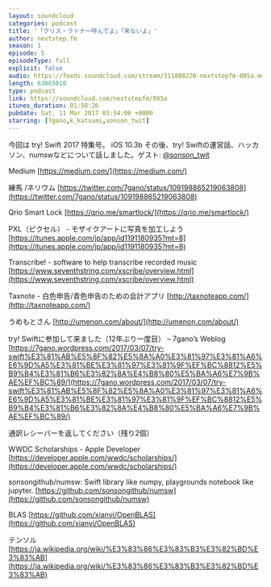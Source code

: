 ```yaml
---
layout: soundcloud
categories: podcast
title: '「クリス・ラトナー呼んでよ」「来ないよ」'
author: nextstep.fm
season: 1
episode: 5
episodeType: full
explicit: false
audio: https://feeds.soundcloud.com/stream/311808220-nextstepfm-005a.m4a
length: 63865010
type: podcast
link: https://soundcloud.com/nextstepfm/005a
itunes_duration: 01:50:26
pubdate: Sat, 11 Mar 2017 03:54:00 +0000
starring: [7gano,k_katsumi,sonson_twit]
---
```


今回は try! Swift 2017 特集号。
iOS 10.3b その後、try! Swiftの運営話、ハッカソン、numswなどについて話しました。ゲスト: [@sonson_twit](https://twitter.com/@sonson_twit)

Medium
[https://medium.com/](https://medium.com/)


練馬 /ネリウム
[https://twitter.com/7gano/status/109198865219063808](https://twitter.com/7gano/status/109198865219063808)


Qrio Smart Lock
[https://qrio.me/smartlock/](https://qrio.me/smartlock/)


PXL（ピクセル） - モザイクアートに写真を加工しよう
[https://itunes.apple.com/jp/app/id1191180935?mt=8](https://itunes.apple.com/jp/app/id1191180935?mt=8) 


Transcribe! - software to help transcribe recorded music
[https://www.seventhstring.com/xscribe/overview.html](https://www.seventhstring.com/xscribe/overview.html)


Taxnote - 白色申告/青色申告のための会計アプリ
[http://taxnoteapp.com/](http://taxnoteapp.com/)


うめもとさん
[http://umenon.com/about/](http://umenon.com/about/)



try! Swiftに参加して来ました（12年ぶり一度目） – 7gano’s Weblog
[https://7gano.wordpress.com/2017/03/07/try-swift%E3%81%AB%E5%8F%82%E5%8A%A0%E3%81%97%E3%81%A6%E6%9D%A5%E3%81%BE%E3%81%97%E3%81%9F%EF%BC%8812%E5%B9%B4%E3%81%B6%E3%82%8A%E4%B8%80%E5%BA%A6%E7%9B%AE%EF%BC%89/](https://7gano.wordpress.com/2017/03/07/try-swift%E3%81%AB%E5%8F%82%E5%8A%A0%E3%81%97%E3%81%A6%E6%9D%A5%E3%81%BE%E3%81%97%E3%81%9F%EF%BC%8812%E5%B9%B4%E3%81%B6%E3%82%8A%E4%B8%80%E5%BA%A6%E7%9B%AE%EF%BC%89/)


通訳レシーバーを返してください（残り2個）


WWDC Scholarships - Apple Developer
[https://developer.apple.com/wwdc/scholarships/](https://developer.apple.com/wwdc/scholarships/)


sonsongithub/numsw: Swift library like numpy, playgrounds notebook like jupyter.
[https://github.com/sonsongithub/numsw](https://github.com/sonsongithub/numsw)


BLAS
[https://github.com/xianyi/OpenBLAS](https://github.com/xianyi/OpenBLAS)

テンソル
[https://ja.wikipedia.org/wiki/%E3%83%86%E3%83%B3%E3%82%BD%E3%83%AB](https://ja.wikipedia.org/wiki/%E3%83%86%E3%83%B3%E3%82%BD%E3%83%AB)
